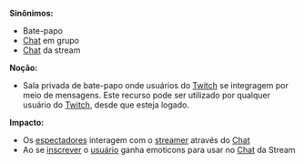 **Sinônimos:**
* Bate-papo
* [Chat](Group-Chat) em grupo
* [Chat](Group-Chat) da stream

**Noção:**
* Sala privada de bate-papo onde usuários do [Twitch](Twitch) se integragem por meio de mensagens. Este recurso pode ser utilizado por qualquer usuário do [Twitch](Twitch), desde que esteja logado.

**Impacto:**
* Os [espectadores](Viewer) interagem com o [streamer](streamer) através do [Chat](Group-Chat)
* Ao se [inscrever](Subscribe) o [usuário](User) ganha emoticons para usar no [Chat](Group-Chat) da Stream